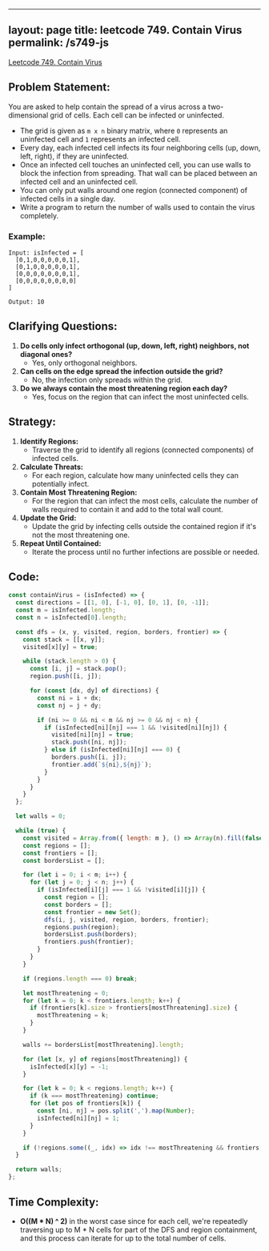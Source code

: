 
---
layout: page
title: leetcode 749. Contain Virus
permalink: /s749-js
---
[Leetcode 749. Contain Virus](https://algoadvance.github.io/algoadvance/l749)
## Problem Statement:
You are asked to help contain the spread of a virus across a two-dimensional grid of cells. Each cell can be infected or uninfected.

- The grid is given as `m x n` binary matrix, where `0` represents an uninfected cell and `1` represents an infected cell.
- Every day, each infected cell infects its four neighboring cells (up, down, left, right), if they are uninfected.
- Once an infected cell touches an uninfected cell, you can use walls to block the infection from spreading. That wall can be placed between an infected cell and an uninfected cell.
- You can only put walls around one region (connected component) of infected cells in a single day.
- Write a program to return the number of walls used to contain the virus completely.

### Example:
```plaintext
Input: isInfected = [
  [0,1,0,0,0,0,0,1],
  [0,1,0,0,0,0,0,1],
  [0,0,0,0,0,0,0,1],
  [0,0,0,0,0,0,0,0]
]

Output: 10
```

## Clarifying Questions:
1. **Do cells only infect orthogonal (up, down, left, right) neighbors, not diagonal ones?**
   - Yes, only orthogonal neighbors.
2. **Can cells on the edge spread the infection outside the grid?**
   - No, the infection only spreads within the grid.
3. **Do we always contain the most threatening region each day?**
   - Yes, focus on the region that can infect the most uninfected cells.

## Strategy:
1. **Identify Regions:**
   - Traverse the grid to identify all regions (connected components) of infected cells.
2. **Calculate Threats:**
   - For each region, calculate how many uninfected cells they can potentially infect.
3. **Contain Most Threatening Region:**
   - For the region that can infect the most cells, calculate the number of walls required to contain it and add to the total wall count.
4. **Update the Grid:**
   - Update the grid by infecting cells outside the contained region if it's not the most threatening one.
5. **Repeat Until Contained:**
   - Iterate the process until no further infections are possible or needed.

## Code:
```javascript
const containVirus = (isInfected) => {
  const directions = [[1, 0], [-1, 0], [0, 1], [0, -1]];
  const m = isInfected.length;
  const n = isInfected[0].length;

  const dfs = (x, y, visited, region, borders, frontier) => {
    const stack = [[x, y]];
    visited[x][y] = true;

    while (stack.length > 0) {
      const [i, j] = stack.pop();
      region.push([i, j]);

      for (const [dx, dy] of directions) {
        const ni = i + dx;
        const nj = j + dy;

        if (ni >= 0 && ni < m && nj >= 0 && nj < n) {
          if (isInfected[ni][nj] === 1 && !visited[ni][nj]) {
            visited[ni][nj] = true;
            stack.push([ni, nj]);
          } else if (isInfected[ni][nj] === 0) {
            borders.push([i, j]);
            frontier.add(`${ni},${nj}`);
          }
        }
      }
    }
  };

  let walls = 0;

  while (true) {
    const visited = Array.from({ length: m }, () => Array(n).fill(false));
    const regions = [];
    const frontiers = [];
    const bordersList = [];

    for (let i = 0; i < m; i++) {
      for (let j = 0; j < n; j++) {
        if (isInfected[i][j] === 1 && !visited[i][j]) {
          const region = [];
          const borders = [];
          const frontier = new Set();
          dfs(i, j, visited, region, borders, frontier);
          regions.push(region);
          bordersList.push(borders);
          frontiers.push(frontier);
        }
      }
    }

    if (regions.length === 0) break;

    let mostThreatening = 0;
    for (let k = 0; k < frontiers.length; k++) {
      if (frontiers[k].size > frontiers[mostThreatening].size) {
        mostThreatening = k;
      }
    }

    walls += bordersList[mostThreatening].length;

    for (let [x, y] of regions[mostThreatening]) {
      isInfected[x][y] = -1;
    }

    for (let k = 0; k < regions.length; k++) {
      if (k === mostThreatening) continue;
      for (let pos of frontiers[k]) {
        const [ni, nj] = pos.split(',').map(Number);
        isInfected[ni][nj] = 1;
      }
    }

    if (!regions.some((_, idx) => idx !== mostThreatening && frontiers[idx].size > 0)) break;
  }

  return walls;
};
```

## Time Complexity:
- **O((M * N) ^ 2)** in the worst case since for each cell, we're repeatedly traversing up to M * N cells for part of the DFS and region containment, and this process can iterate for up to the total number of cells.